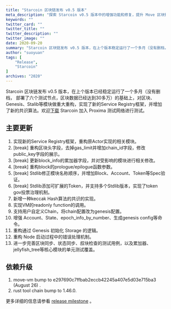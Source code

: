 ```yaml
---
title: "Starcoin 区块链发布 v0.5 版本"
meta_description: "探索 Starcoin v0.5 版本中的增强功能和修复，提升 Move 区块链的可用性。"
keywords: ""
twitter_card: ""
twitter_title: ""
twitter_description: ""
twitter_image: ""
date: 2020-09-20
summary: "Starcoin 区块链发布 v0.5 版本，在上个版本稳定运行了一个多月（没有删档， 部署了六个测试节点，区块数据已经达到30多万）的基础上，对区块、Genesis、Stalib等模块做重大重构，实现了新的Service Registry框架，并增加了新的共识算法。欢迎下载 Starcoin 加入 Proxima 测试网络进行测试。"
author: "suoyuan"
tags: [
    "Release",
    "Starcoin"
]
archives: "2020"
---
```


Starcoin 区块链发布 v0.5 版本，在上个版本已经稳定运行了一个多月（没有删档， 部署了六个测试节点，区块数据已经达到30多万）的基础上，对区块、Genesis、Stalib等模块做重大重构，实现了新的Service Registry框架，并增加了新的共识算法。欢迎[下载](https://github.com/starcoinorg/starcoin/releases/) Starcoin 加入 Proxima 测试网络进行测试。

## 主要更新

1. 实现新的Service Registry框架，重构原Actor实现的相关模块。
2. [break] 重构区块头字段，去掉gas_limit并增加chain_id字段，修改public_key字段的展示。
3. [break] 更新block_info的累加器字段，并对受影响的模块进行相关修改。
4. [break] 重构block的prologue/epilogue函数参数。
5. [break] Stdlib修正模块名称顺序，并增加Block、Account、Token等Spec验证。
6. [break] Stdlib添加可扩展的Token，并支持多个Stdlib版本，实现了token gov投票治理机制。
7. 新增一种keccak Hash算法的共识的实现。
8. 实现VM的readonly function的调用。
9. 支持用户自定义Chain，将chain配置改为genesis配置。
10. 增强 Account、State、epoch_info_by_number、生成genesis config等命令。
11. 重构通过 Genesis 初始化 Storage 的逻辑。
12. 重构 Node 启动过程中的错误处理机制。
13. 进一步完善区块同步、状态同步、叔块检查的测试用例，以及累加器、jellyfish_tree等核心模块的单元测试覆盖。



## 依赖升级

1. move-vm bump to e297690c7ffbab2eccb42245a407e5d03e715ba3 (August 26) .
2. rust tool chain bump to 1.46.0.

更多详细的信息请参看 [release milestone](https://github.com/starcoinorg/starcoin/milestone/10) 。
